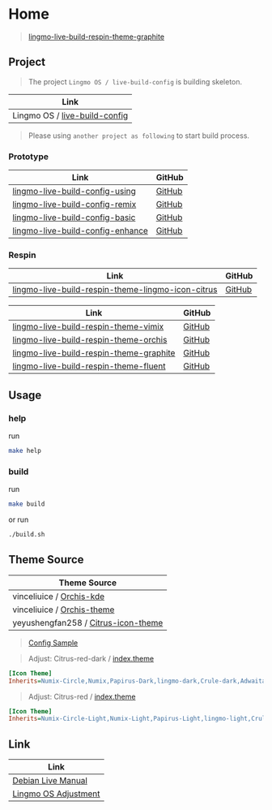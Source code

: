 

# Home

> [lingmo-live-build-respin-theme-graphite](https://github.com/samwhelp/lingmo-live-build-respin-theme-graphite)




## Project

> The project `Lingmo OS / live-build-config` is building skeleton.

| Link |
| ---- |
| Lingmo OS / [live-build-config](https://github.com/LingmoOS/live-build-config) |


> Please using `another project as following` to start build process.


### Prototype

| Link | GitHub |
| ---- | ------ |
| [lingmo-live-build-config-using](https://samwhelp.github.io/lingmo-live-build-config-using/) | [GitHub](https://github.com/samwhelp/lingmo-live-build-config-using) |
| [lingmo-live-build-config-remix](https://samwhelp.github.io/lingmo-live-build-config-remix/) | [GitHub](https://github.com/samwhelp/lingmo-live-build-config-remix) |
| [lingmo-live-build-config-basic](https://samwhelp.github.io/lingmo-live-build-config-basic/) | [GitHub](https://github.com/samwhelp/lingmo-live-build-config-basic) |
| [lingmo-live-build-config-enhance](https://samwhelp.github.io/lingmo-live-build-config-enhance/) | [GitHub](https://github.com/samwhelp/lingmo-live-build-config-enhance) |


### Respin

| Link | GitHub |
| ---- | ------ |
| [lingmo-live-build-respin-theme-lingmo-icon-citrus](https://samwhelp.github.io/lingmo-live-build-respin-theme-lingmo-icon-citrus/) | [GitHub](https://github.com/samwhelp/lingmo-live-build-respin-theme-lingmo-icon-citrus) |


| Link | GitHub |
| ---- | ------ |
| [lingmo-live-build-respin-theme-vimix](https://samwhelp.github.io/lingmo-live-build-respin-theme-vimix/) | [GitHub](https://github.com/samwhelp/lingmo-live-build-respin-theme-vimix) |
| [lingmo-live-build-respin-theme-orchis](https://samwhelp.github.io/lingmo-live-build-respin-theme-orchis/) | [GitHub](https://github.com/samwhelp/lingmo-live-build-respin-theme-orchis) |
| [lingmo-live-build-respin-theme-graphite](https://samwhelp.github.io/lingmo-live-build-respin-theme-graphite/) | [GitHub](https://github.com/samwhelp/lingmo-live-build-respin-theme-graphite) |
| [lingmo-live-build-respin-theme-fluent](https://samwhelp.github.io/lingmo-live-build-respin-theme-fluent/) | [GitHub](https://github.com/samwhelp/lingmo-live-build-respin-theme-fluent) |




## Usage


### help

run

``` sh
make help
```

### build

run

``` sh
make build
```

or run

``` sh
./build.sh
```




## Theme Source

| Theme Source |
| ------------ |
| vinceliuice / [Orchis-kde](https://github.com/vinceliuice/Orchis-kde) |
| vinceliuice / [Orchis-theme](https://github.com/vinceliuice/Orchis-theme) |
| yeyushengfan258 / [Citrus-icon-theme](https://github.com/yeyushengfan258/Citrus-icon-theme) |


> [Config Sample](https://github.com/samwhelp/lingmo-adjustment/tree/main/prototype/main/style-config/switch/Graphite/Graphite-Dark-with-icon-Citrus-Dark-Red/asset/overlay/etc/skel)


> Adjust: Citrus-red-dark / [index.theme](https://github.com/samwhelp/lingmo-live-build-respin-theme-graphite/blob/main/asset/overlay/usr/share/icons/Citrus-red-dark/index.theme#L4)

``` ini
[Icon Theme]
Inherits=Numix-Circle,Numix,Papirus-Dark,lingmo-dark,Crule-dark,Adwaita,hicolor
```

> Adjust: Citrus-red / [index.theme](https://github.com/samwhelp/lingmo-live-build-respin-theme-graphite/blob/main/asset/overlay/usr/share/icons/Citrus-red/index.theme#L4)

``` ini
[Icon Theme]
Inherits=Numix-Circle-Light,Numix-Light,Papirus-Light,lingmo-light,Crule,Adwaita,hicolor
```




## Link

| Link |
| ---- |
| [Debian Live Manual](https://live-team.pages.debian.net/live-manual/html/live-manual/index.en.html) |
| [Lingmo OS Adjustment](https://samwhelp.github.io/lingmo-adjustment/) | [GitHub](https://github.com/samwhelp/lingmo-adjustment) |
